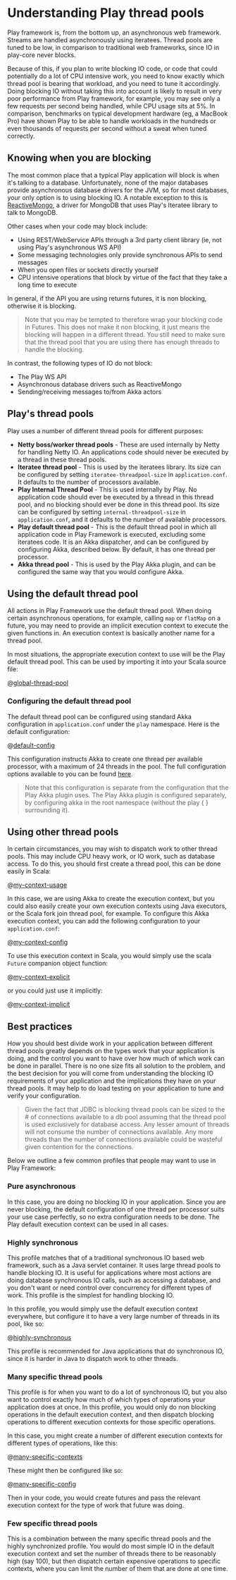 <!--- Copyright (C) 2009-2013 Typesafe Inc. <http://www.typesafe.com> -->
# Understanding Play thread pools

Play framework is, from the bottom up, an asynchronous web framework.  Streams are handled asynchronously using iteratees.  Thread pools are tuned to be low, in comparison to traditional web frameworks, since IO in play-core never blocks.

Because of this, if you plan to write blocking IO code, or code that could potentially do a lot of CPU intensive work, you need to know exactly which thread pool is bearing that workload, and you need to tune it accordingly.  Doing blocking IO without taking this into account is likely to result in very poor performance from Play framework, for example, you may see only a few requests per second being handled, while CPU usage sits at 5%.  In comparison, benchmarks on typical development hardware (eg, a MacBook Pro) have shown Play to be able to handle workloads in the hundreds or even thousands of requests per second without a sweat when tuned correctly.

## Knowing when you are blocking

The most common place that a typical Play application will block is when it's talking to a database.  Unfortunately, none of the major databases provide asynchronous database drivers for the JVM, so for most databases, your only option is to using blocking IO.  A notable exception to this is [ReactiveMongo](http://reactivemongo.org/), a driver for MongoDB that uses Play's Iteratee library to talk to MongoDB.

Other cases when your code may block include:

* Using REST/WebService APIs through a 3rd party client library (ie, not using Play's asynchronous WS API)
* Some messaging technologies only provide synchronous APIs to send messages
* When you open files or sockets directly yourself
* CPU intensive operations that block by virtue of the fact that they take a long time to execute

In general, if the API you are using returns futures, it is non blocking, otherwise it is blocking.

> Note that you may be tempted to therefore wrap your blocking code in Futures.  This does not make it non blocking, it just means the blocking will happen in a different thread.  You still need to make sure that the thread pool that you are using there has enough threads to handle the blocking.

In contrast, the following types of IO do not block:

* The Play WS API
* Asynchronous database drivers such as ReactiveMongo
* Sending/receiving messages to/from Akka actors

## Play's thread pools

Play uses a number of different thread pools for different purposes:

* **Netty boss/worker thread pools** - These are used internally by Netty for handling Netty IO.  An applications code should never be executed by a thread in these thread pools.
* **Iteratee thread pool** - This is used by the iteratees library.  Its size can be configured by setting `iteratee-threadpool-size` in `application.conf`.  It defaults to the number of processors available.
* **Play Internal Thread Pool** - This is used internally by Play.  No application code should ever be executed by a thread in this thread pool, and no blocking should ever be done in this thread pool.  Its size can be configured by setting `internal-threadpool-size` in `application.conf`, and it defaults to the number of available processors.
* **Play default thread pool** - This is the default thread pool in which all application code in Play Framework is executed, excluding some iteratees code.  It is an Akka dispatcher, and can be configured by configuring Akka, described below.  By default, it has one thread per processor.
* **Akka thread pool** - This is used by the Play Akka plugin, and can be configured the same way that you would configure Akka.


## Using the default thread pool

All actions in Play Framework use the default thread pool.  When doing certain asynchronous operations, for example, calling `map` or `flatMap` on a future, you may need to provide an implicit execution context to execute the given functions in.  An execution context is basically another name for a thread pool.

In most situations, the appropriate execution context to use will be the Play default thread pool.  This can be used by importing it into your Scala source file:

@[global-thread-pool](code/ThreadPools.scala)

### Configuring the default thread pool

The default thread pool can be configured using standard Akka configuration in `application.conf` under the `play` namespace.  Here is the default configuration:

@[default-config](code/ThreadPools.scala)

This configuration instructs Akka to create one thread per available processor, with a maximum of 24 threads in the pool.  The full configuration options available to you can be found [here](http://doc.akka.io/docs/akka/2.2.0/general/configuration.html#Listing_of_the_Reference_Configuration).

> Note that this configuration is separate from the configuration that the Play Akka plugin uses.  The Play Akka plugin is configured separately, by configuring akka in the root namespace (without the play { } surrounding it).

## Using other thread pools

In certain circumstances, you may wish to dispatch work to other thread pools.  This may include CPU heavy work, or IO work, such as database access.  To do this, you should first create a thread pool, this can be done easily in Scala:

@[my-context-usage](code/ThreadPools.scala)

In this case, we are using Akka to create the execution context, but you could also easily create your own execution contexts using Java executors, or the Scala fork join thread pool, for example.  To configure this Akka execution context, you can add the following configuration to your `application.conf`:

@[my-context-config](code/ThreadPools.scala)

To use this execution context in Scala, you would simply use the scala `Future` companion object function:

@[my-context-explicit](code/ThreadPools.scala)

or you could just use it implicitly:

@[my-context-implicit](code/ThreadPools.scala)

## Best practices

How you should best divide work in your application between different thread pools greatly depends on the types work that your application is doing, and the control you want to have over how much of which work can be done in parallel.  There is no one size fits all solution to the problem, and the best decision for you will come from understanding the blocking IO requirements of your application and the implications they have on your thread pools.  It may help to do load testing on your application to tune and verify your configuration.

> Given the fact that JDBC is blocking thread pools can be sized to the # of connections available to a db pool assuming that the thread pool is used exclusively for database access. Any lesser amount of threads will not consume the number of connections available. Any more threads than the number of connections available could be wasteful given contention for the connections.

Below we outline a few common profiles that people may want to use in Play Framework:

### Pure asynchronous

In this case, you are doing no blocking IO in your application.  Since you are never blocking, the default configuration of one thread per processor suits your use case perfectly, so no extra configuration needs to be done.  The Play default execution context can be used in all cases.

### Highly synchronous

This profile matches that of a traditional synchronous IO based web framework, such as a Java servlet container.  It uses large thread pools to handle blocking IO.  It is useful for applications where most actions are doing database synchronous IO calls, such as accessing a database, and you don't want or need control over concurrency for different types of work.  This profile is the simplest for handling blocking IO.

In this profile, you would simply use the default execution context everywhere, but configure it to have a very large number of threads in its pool, like so:

@[highly-synchronous](code/ThreadPools.scala)

This profile is recommended for Java applications that do synchronous IO, since it is harder in Java to dispatch work to other threads.

### Many specific thread pools

This profile is for when you want to do a lot of synchronous IO, but you also want to control exactly how much of which types of operations your application does at once.  In this profile, you would only do non blocking operations in the default execution context, and then dispatch blocking operations to different execution contexts for those specific operations.

In this case, you might create a number of different execution contexts for different types of operations, like this:

@[many-specific-contexts](code/ThreadPools.scala)

These might then be configured like so:

@[many-specific-config](code/ThreadPools.scala)

Then in your code, you would create futures and pass the relevant execution context for the type of work that future was doing.

### Few specific thread pools

This is a combination between the many specific thread pools and the highly synchronized profile.  You would do most simple IO in the default execution context and set the number of threads there to be reasonably high (say 100), but then dispatch certain expensive operations to specific contexts, where you can limit the number of them that are done at one time.
